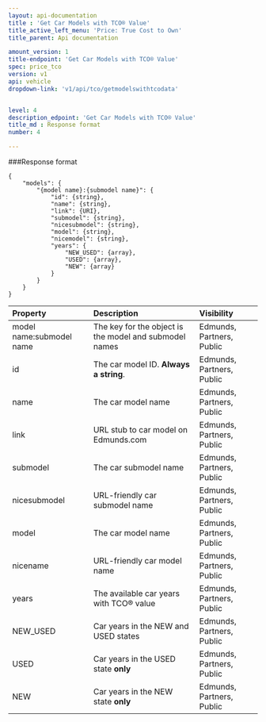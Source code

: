 ```yaml
---
layout: api-documentation
title : 'Get Car Models with TCO® Value'
title_active_left_menu: 'Price: True Cost to Own'
title_parent: Api documentation

amount_version: 1
title-endpoint: 'Get Car Models with TCO® Value'
spec: price_tco
version: v1
api: vehicle
dropdown-link: 'v1/api/tco/getmodelswithtcodata'


level: 4
description_edpoint: 'Get Car Models with TCO® Value'
title_md : Response format
number: 4

---
```


###Response format

	{
	    "models": {
	        "{model name}:{submodel name}": {
	            "id": {string},
	            "name": {string},
	            "link": {URI},
	            "submodel": {string},
	            "nicesubmodel": {string},
	            "model": {string},
	            "nicemodel": {string},
	            "years": {
	                "NEW_USED": {array},
	                "USED": {array},
					"NEW": {array}
	            }
	        }
	    }
	}
	
| Property      					| Description                                              	| Visibility                |
|:----------------------------------|:----------------------------------------------------------|:------------------------- |
| model name\:submodel name         | The key for the object is the model and submodel names   	| Edmunds, Partners, Public |
| id						        | The car model ID. **Always a string**.				   	| Edmunds, Partners, Public |
| name						        | The car model name									   	| Edmunds, Partners, Public |
| link 						        | URL stub to car model on Edmunds.com					   	| Edmunds, Partners, Public |
| submodel					        | The car submodel name									   	| Edmunds, Partners, Public |
| nicesubmodel				        | URL-friendly car submodel name						   	| Edmunds, Partners, Public |
| model						        | The car model name									   	| Edmunds, Partners, Public |
| nicename					        | URL-friendly car model name			   					| Edmunds, Partners, Public |
| years						        | The available car years with TCO® value				   	| Edmunds, Partners, Public |
| NEW_USED					        | Car years in the NEW and USED states					   	| Edmunds, Partners, Public |
| USED						        | Car years in the USED state **only**						| Edmunds, Partners, Public |
| NEW						        | Car years in the NEW state **only**						| Edmunds, Partners, Public |
